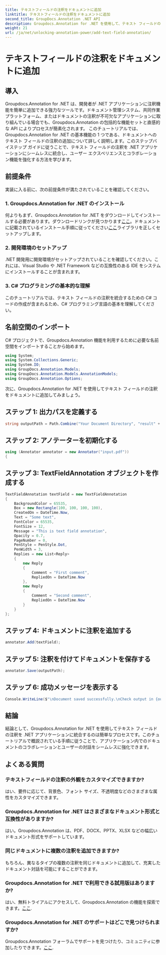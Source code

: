 ```yaml
---
title: テキストフィールドの注釈をドキュメントに追加
linktitle: テキストフィールドの注釈をドキュメントに追加
second_title: GroupDocs.Annotation .NET API
description: Groupdocs.Annotation for .NET を使用して、テキスト フィールドの注釈を .NET アプリケーションにシームレスに統合する方法を学びます。
weight: 21
url: /ja/net/unlocking-annotation-power/add-text-field-annotation/
---
```


# テキストフィールドの注釈をドキュメントに追加

## 導入
Groupdocs.Annotation for .NET は、開発者が .NET アプリケーションに注釈機能を簡単に追加できる強力なツールです。ドキュメント管理システム、共同作業プラットフォーム、またはドキュメントの注釈が不可欠なアプリケーションに取り組んでいる場合でも、Groupdocs.Annotation の包括的な機能セットと直感的な API によりプロセスが簡素化されます。
このチュートリアルでは、Groupdocs.Annotation for .NET の基本機能の 1 つである、ドキュメントへのテキスト フィールドの注釈の追加について詳しく説明します。このステップバイステップ ガイドに従うことで、テキスト フィールドの注釈を .NET アプリケーションにシームレスに統合し、ユーザー エクスペリエンスとコラボレーション機能を強化する方法を学びます。
## 前提条件
実装に入る前に、次の前提条件が満たされていることを確認してください。
### 1. Groupdocs.Annotation for .NET のインストール
何よりもまず、Groupdocs.Annotation for .NET をダウンロードしてインストールする必要があります。ダウンロードリンクが見つかります[ここ](https://releases.groupdocs.com/annotation/net/)。ドキュメントに記載されているインストール手順に従ってください[ここ](https://tutorials.groupdocs.com/annotation/net/)ライブラリを正しくセットアップします。
### 2. 開発環境のセットアップ
.NET 開発用に開発環境がセットアップされていることを確認してください。これには、Visual Studio や .NET Framework などの互換性のある IDE をシステムにインストールすることが含まれます。
### 3. C# プログラミングの基本的な理解
このチュートリアルでは、テキスト フィールドの注釈を統合するための C# コードの作成が含まれるため、C# プログラミング言語の基本を理解してください。

## 名前空間のインポート
C# プロジェクトで、Groupdocs.Annotation 機能を利用するために必要な名前空間をインポートすることから始めます。
```csharp
using System;
using System.Collections.Generic;
using System.IO;
using GroupDocs.Annotation.Models;
using GroupDocs.Annotation.Models.AnnotationModels;
using GroupDocs.Annotation.Options;
```

次に、Groupdocs.Annotation for .NET を使用してテキスト フィールドの注釈をドキュメントに追加してみましょう。
## ステップ 1: 出力パスを定義する
```csharp
string outputPath = Path.Combine("Your Document Directory", "result" + Path.GetExtension("input.pdf"));
```
## ステップ 2: アノテーターを初期化する
```csharp
using (Annotator annotator = new Annotator("input.pdf"))
{
```
## ステップ 3: TextFieldAnnotation オブジェクトを作成する
```csharp
TextFieldAnnotation textField = new TextFieldAnnotation
{
    BackgroundColor = 65535,
    Box = new Rectangle(100, 100, 100, 100),
    CreatedOn = DateTime.Now,
    Text = "Some text",
    FontColor = 65535,
    FontSize = 12,
    Message = "This is text field annotation",
    Opacity = 0.7,
    PageNumber = 0,
    PenStyle = PenStyle.Dot,
    PenWidth = 3,
    Replies = new List<Reply>
    {
        new Reply
        {
            Comment = "First comment",
            RepliedOn = DateTime.Now
        },
        new Reply
        {
            Comment = "Second comment",
            RepliedOn = DateTime.Now
        }
    }
};
```
## ステップ 4: ドキュメントに注釈を追加する
```csharp
annotator.Add(textField);
```
## ステップ 5: 注釈を付けてドキュメントを保存する
```csharp
annotator.Save(outputPath);
```
## ステップ 6: 成功メッセージを表示する
```csharp
Console.WriteLine($"\nDocument saved successfully.\nCheck output in {outputPath}.");
```

## 結論
結論として、Groupdocs.Annotation for .NET を使用してテキスト フィールドの注釈を .NET アプリケーションに統合するのは簡単なプロセスです。このチュートリアルで概説されている手順に従うことで、アプリケーション内でのドキュメントのコラボレーションとユーザーの対話をシームレスに強化できます。
## よくある質問
### テキストフィールドの注釈の外観をカスタマイズできますか?
はい、要件に応じて、背景色、フォント サイズ、不透明度などのさまざまな属性をカスタマイズできます。
### Groupdocs.Annotation for .NET はさまざまなドキュメント形式と互換性がありますか?
はい。Groupdocs.Annotation は、PDF、DOCX、PPTX、XLSX などの幅広いドキュメント形式をサポートしています。
### 同じドキュメントに複数の注釈を追加できますか?
もちろん、異なるタイプの複数の注釈を同じドキュメントに追加して、充実したドキュメント対話を可能にすることができます。
### Groupdocs.Annotation for .NET で利用できる試用版はありますか?
はい、無料トライアルにアクセスして、Groupdocs.Annotation の機能を探索できます。[ここ](https://releases.groupdocs.com/).
### Groupdocs.Annotation for .NET のサポートはどこで見つけられますか?
 Groupdocs.Annotation フォーラムでサポートを見つけたり、コミュニティに参加したりできます。[ここ](https://forum.groupdocs.com/c/annotation/10).